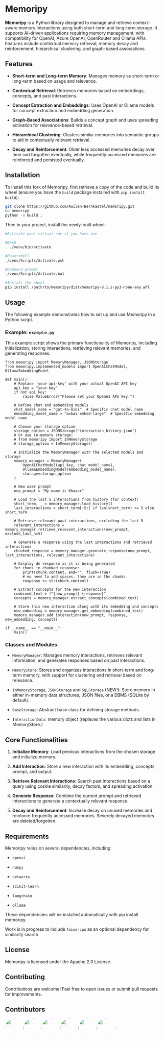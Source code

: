 # Memoripy

**Memoripy** is a Python library designed to manage and retrieve context-aware memory interactions using both short-term and long-term storage. It supports AI-driven applications requiring memory management, with compatibility for OpenAI, Azure OpenAI, OpenRouter and Ollama APIs. Features include contextual memory retrieval, memory decay and reinforcement, hierarchical clustering, and graph-based associations.

## Features

- **Short-term and Long-term Memory**: Manages memory as short-term or long-term based on usage and relevance.

- **Contextual Retrieval**: Retrieves memories based on embeddings, concepts, and past interactions.

- **Concept Extraction and Embeddings**: Uses OpenAI or Ollama models for concept extraction and embedding generation.

- **Graph-Based Associations**: Builds a concept graph and uses spreading activation for relevance-based retrieval.

- **Hierarchical Clustering**: Clusters similar memories into semantic groups to aid in contextually relevant retrieval.

- **Decay and Reinforcement**: Older less accessed memories decay over time and forgotten eventually, while frequently accessed memories are reinforced and persisted eventually.

## Installation

To install this fork of Memoripy, first retrieve a copy of the code and build its wheel (ensure you have the ```build``` package installed with ```pip install build```):

```bash
git clone https://github.com/Awilen-Bernkastel/memoripy.git
cd memoripy
python -m build .
```

Then in your project, install the newly-built wheel:

```bash
#Activate your virtual env if you have one

#Bash
. ./venv/bin/activate

#Powershell
./venv/Scripts/Activate.psh

#Command prompt
./venv/Scripts/Activate.bat

#Install the wheel
pip install /path/to/memoripy/dist/memoripy-0.1.2-py3-none-any.whl
```

## Usage
The following example demonstrates how to set up and use Memoripy in a Python script.

### Example: `example.py`
This example script shows the primary functionality of Memoripy, including initialization, storing interactions, retrieving relevant memories, and generating responses.

```
from memoripy import MemoryManager, JSONStorage
from memoripy.implemented_models import OpenAIChatModel, OllamaEmbeddingModel

def main():
    # Replace 'your-api-key' with your actual OpenAI API key
    api_key = "your-key"
    if not api_key:
        raise ValueError("Please set your OpenAI API key.")

    # Define chat and embedding models
    chat_model_name = "gpt-4o-mini"  # Specific chat model name
    embedding_model_name = "mxbai-embed-large"  # Specific embedding model name

    # Choose your storage option
    storage_option = JSONStorage("interaction_history.json")
    # Or use in-memory storage:
    # from memoripy import InMemoryStorage
    # storage_option = InMemoryStorage()

    # Initialize the MemoryManager with the selected models and storage
    memory_manager = MemoryManager(
        OpenAIChatModel(api_key, chat_model_name),
        OllamaEmbeddingModel(embedding_model_name),
        storage=storage_option
    )

    # New user prompt
    new_prompt = "My name is Khazar"

    # Load the last 5 interactions from history (for context)
    short_term, _ = memory_manager.load_history()
    last_interactions = short_term[-5:] if len(short_term) >= 5 else short_term

    # Retrieve relevant past interactions, excluding the last 5
    relevant_interactions = memory_manager.retrieve_relevant_interactions(new_prompt, exclude_last_n=5)

    # Generate a response using the last interactions and retrieved interactions
    chunked_response = memory_manager.generate_response(new_prompt, last_interactions, relevant_interactions)

    # Display de response as it is being generated
    for chunk in chunked_response:
        print(chunk.content, end="", flush=True)
        # no need to add spaces, they are in the chunks
        response += str(chunk.content)

    # Extract concepts for the new interaction
    combined_text = f"{new_prompt} {response}"
    concepts = memory_manager.extract_concepts(combined_text)

    # Store this new interaction along with its embedding and concepts
    new_embedding = memory_manager.get_embedding(combined_text)
    memory_manager.add_interaction(new_prompt, response, new_embedding, concepts)

if __name__ == "__main__":
    main()

```
### Classes and Modules
- `MemoryManager`: Manages memory interactions, retrieves relevant information, and generates responses based on past interactions.

- `MemoryStore`: Stores and organizes interactions in short-term and long-term memory, with support for clustering and retrieval based on relevance.

- `InMemoryStorage`, `JSONStorage` and `SQLStorage` (NEW!): Store memory in either in-memory data structures, JSON files, or a DBMS (SQLite by default).

- `BaseStorage`: Abstract base class for defining storage methods.

- `InteractionData`: memory object (replaces the various dicts and lists in MemoryStore.)

## Core Functionalities
1. **Initialize Memory**: Load previous interactions from the chosen storage and initialize memory.

2. **Add Interaction**: Store a new interaction with its embedding, concepts, prompt, and output.

3. **Retrieve Relevant Interactions**: Search past interactions based on a query using cosine similarity, decay factors, and spreading activation.

4. **Generate Response**: Combine the current prompt and retrieved interactions to generate a contextually relevant response.

5. **Decay and Reinforcement**: Increase decay on unused memories and reinforce frequently accessed memories. Severely decayed memories are deleted/forgotten.

## Requirements
Memoripy relies on several dependencies, including:

- `openai`

- `numpy`

- `networkx`

- `scikit-learn`

- `langchain`

- `ollama`

These dependencies will be installed automatically with pip install memoripy.

Work is in progress to include `faiss-cpu` as an optional dependency for similarity search.

## License
Memoripy is licensed under the Apache 2.0 License.

## Contributing
Contributions are welcome! Feel free to open issues or submit pull requests for improvements.

## Contributors
<a href="https://github.com/caspianmoon"><img src="https://avatars.githubusercontent.com/u/128258622?v=4" width="60px" style="border-radius: 50%;" /></a><a href="https://github.com/FrancescoCaracciolo"><img src="https://avatars.githubusercontent.com/u/67018178?v=4" width="60px" style="border-radius: 50%;" /></a><a href="https://github.com/sjwang05"><img src="https://avatars.githubusercontent.com/u/63834813?v=4" width="60px" style="border-radius: 50%;" /></a><a href="https://github.com/virtualramblas"><img src="https://avatars.githubusercontent.com/u/1730182?v=4" width="60px" style="border-radius: 50%;" /></a><a href="https://github.com/robonxt-ai"><img src="https://avatars.githubusercontent.com/u/56778225?v=4" width="60px" style="border-radius: 50%;" /></a><a href="https://github.com/shiro-sata"><img src="https://avatars.githubusercontent.com/u/125814898?v=4" width="60px" style="border-radius: 50%;" /></a>


